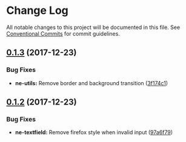 # Change Log

All notable changes to this project will be documented in this file.
See [Conventional Commits](https://conventionalcommits.org) for commit guidelines.

<a name="0.1.3"></a>
## [0.1.3](https://github.com/equinusocio/native-elements/tree/master/elements/ne-utils/compare/@native-elements/ne-utils@0.1.2...@native-elements/ne-utils@0.1.3) (2017-12-23)


### Bug Fixes

* **ne-utils:** Remove border and background transition ([3f174c1](https://github.com/equinusocio/native-elements/tree/master/elements/ne-utils/commit/3f174c1))




<a name="0.1.2"></a>
## [0.1.2](https://github.com/equinusocio/native-elements/tree/master/elements/ne-utils/compare/@native-elements/ne-utils@0.1.1...@native-elements/ne-utils@0.1.2) (2017-12-23)


### Bug Fixes

* **ne-textfield:** Remove firefox style when invalid input ([97a6f79](https://github.com/equinusocio/native-elements/tree/master/elements/ne-utils/commit/97a6f79))
